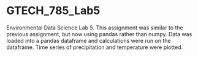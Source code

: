 # GTECH_785_Lab5
Environmental Data Science Lab 5. This assignment was similar to the previous assignment, but now using pandas rather than numpy. Data was loaded into a pandas dataframe and calculations were run on the dataframe. Time series of precipitation and temperature were plotted.
